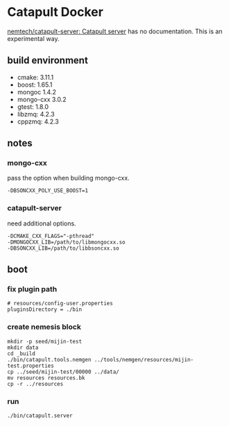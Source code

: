 # Catapult Docker

[nemtech/catapult\-server: Catapult server](https://github.com/nemtech/catapult-server) has no documentation. This is an experimental way.


## build environment

* cmake: 3.11.1
* boost: 1.65.1
* mongoc 1.4.2
* mongo-cxx 3.0.2
* gtest: 1.8.0
* libzmq: 4.2.3
* cppzmq: 4.2.3


## notes

### mongo-cxx

pass the option when building mongo-cxx.

`-DBSONCXX_POLY_USE_BOOST=1`

### catapult-server

need additional options.

```
-DCMAKE_CXX_FLAGS="-pthread"
-DMONGOCXX_LIB=/path/to/libmongocxx.so
-DBSONCXX_LIB=/path/to/libbsoncxx.so
```


## boot

### fix plugin path

```
# resources/config-user.properties
pluginsDirectory = ./bin
```


### create nemesis block

```
mkdir -p seed/mijin-test
mkdir data
cd _build
./bin/catapult.tools.nemgen ../tools/nemgen/resources/mijin-test.properties
cp ../seed/mijin-test/00000 ../data/
mv resources resources.bk
cp -r ../resources
```


### run

```
./bin/catapult.server
```
